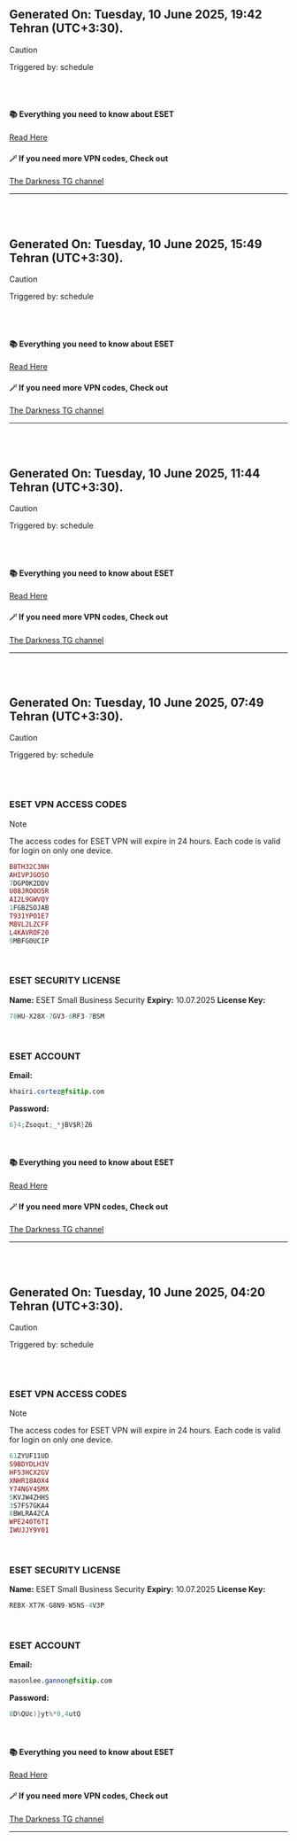 ## Generated On: Tuesday, 10 June 2025, 19:42 Tehran (UTC+3:30).

> [!CAUTION]
> Triggered by: schedule

<br><br>

#### 📚 Everything you need to know about ESET

[Read Here](https://t.me/F_NiREvil/2113)

#### 🪄 If you need more VPN codes, Check out

[The Darkness TG channel](https://t.me/Eset_key_trial)

---

<br><br>

## Generated On: Tuesday, 10 June 2025, 15:49 Tehran (UTC+3:30).

> [!CAUTION]
> Triggered by: schedule

<br><br>

#### 📚 Everything you need to know about ESET

[Read Here](https://t.me/F_NiREvil/2113)

#### 🪄 If you need more VPN codes, Check out

[The Darkness TG channel](https://t.me/Eset_key_trial)

---

<br><br>

## Generated On: Tuesday, 10 June 2025, 11:44 Tehran (UTC+3:30).

> [!CAUTION]
> Triggered by: schedule

<br><br>

#### 📚 Everything you need to know about ESET

[Read Here](https://t.me/F_NiREvil/2113)

#### 🪄 If you need more VPN codes, Check out

[The Darkness TG channel](https://t.me/Eset_key_trial)

---

<br><br>

## Generated On: Tuesday, 10 June 2025, 07:49 Tehran (UTC+3:30).

> [!CAUTION]
> Triggered by: schedule

<br><br>

### ESET VPN ACCESS CODES

> [!NOTE]
> The access codes for ESET VPN will expire in 24 hours.
> Each code is valid for login on only one device.

```ruby
B8TH32C3NH
AHIVPJGO5O
7DGP0K2DDV
U08JROOO5R
AI2L9GWVQY
1FGBZSOJAB
T931YPO1E7
M8VL2LZCFF
L4KAVROF20
9MBFG0UCIP
```

<br>

### ESET SECURITY LICENSE

**Name:** ESET Small Business Security
**Expiry:** 10.07.2025
**License Key:**

```POV-Ray SDL
78HU-X28X-7GV3-6RF3-7BSM
```

<br>

### ESET ACCOUNT

**Email:**

```CSS
khairi.cortez@fsitip.com
```

**Password:**

```POV-Ray SDL
6}4;Zsoqut;_*jBV$R}Z6
```

<br>

#### 📚 Everything you need to know about ESET

[Read Here](https://t.me/F_NiREvil/2113)

#### 🪄 If you need more VPN codes, Check out

[The Darkness TG channel](https://t.me/Eset_key_trial)

---

<br><br>

## Generated On: Tuesday, 10 June 2025, 04:20 Tehran (UTC+3:30).

> [!CAUTION]
> Triggered by: schedule

<br><br>

### ESET VPN ACCESS CODES

> [!NOTE]
> The access codes for ESET VPN will expire in 24 hours.
> Each code is valid for login on only one device.

```ruby
61ZYUF11UD
S9BDYDLH3V
HF53HCX2GV
XNHR18A0X4
Y74NGY4SMX
5KVJW4ZHHS
3S7FS7GKA4
8BWLRA42CA
WPE240T6TI
IWUJJY9Y01
```

<br>

### ESET SECURITY LICENSE

**Name:** ESET Small Business Security
**Expiry:** 10.07.2025
**License Key:**

```POV-Ray SDL
REBX-XT7K-G8N9-W5NS-4V3P
```

<br>

### ESET ACCOUNT

**Email:**

```CSS
masonlee.gannon@fsitip.com
```

**Password:**

```POV-Ray SDL
8D%QUc)}yt%*0,4utQ
```

<br>

#### 📚 Everything you need to know about ESET

[Read Here](https://t.me/F_NiREvil/2113)

#### 🪄 If you need more VPN codes, Check out

[The Darkness TG channel](https://t.me/Eset_key_trial)

---

<br><br>

